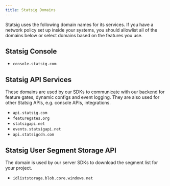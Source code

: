 ```yaml
---
title: Statsig Domains
---
```


Statsig uses the following domain names for its services. If you have a network policy set up inside your systems, you should allowlist
all of the domains below or select domains based on the features you use.

## Statsig Console

- `console.statsig.com`

## Statsig API Services

These domains are used by our SDKs to communicate with our backend for feature gates, dynamic configs and event logging. They are also used for other Statsig APIs, e.g. console APIs, integrations.

- `api.statsig.com`
- `featuregates.org`
- `statsigapi.net`
- `events.statsigapi.net`
- `api.statsigcdn.com`

## Statsig User Segment Storage API

The domain is used by our server SDKs to download the segment list for your project.

- `idliststorage.blob.core.windows.net`
